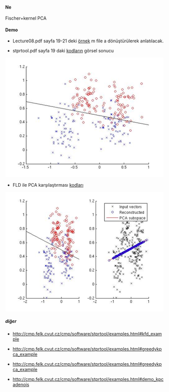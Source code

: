 #### Ne
Fischer+kernel PCA

#### Demo

- Lecture08.pdf sayfa 19-21 deki [örnek](https://github.com/19ceng/bm605pr/blob/master/sunu/08-fischer/cs434a_fld.m) m file a dönüştürülerek anlatılacak.

- stprtool.pdf sayfa 19 daki [kodların](https://github.com/19ceng/bm605pr/blob/master/sunu/08-fischer/stpr_fld.m)  görsel sonucu

![görsel sonucu](https://github.com/19ceng/bm605pr/raw/master/sunu/img/stpr_fld.jpg)

- FLD ile PCA karşılaştırması [kodları](https://github.com/19ceng/bm605pr/blob/master/sunu/08-fischer/stpr_fld_pca.m)

![görsel sonucu](https://github.com/19ceng/bm605pr/raw/master/sunu/img/stpr_fld_pca.jpg)

##### diğer

- http://cmp.felk.cvut.cz/cmp/software/stprtool/examples.html#kfd_example

- http://cmp.felk.cvut.cz/cmp/software/stprtool/examples.html#greedykpca_example

- http://cmp.felk.cvut.cz/cmp/software/stprtool/examples.html#greedykpca_example

- http://cmp.felk.cvut.cz/cmp/software/stprtool/examples.html#demo_kpcadenois
